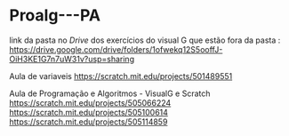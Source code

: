 # Proalg---PA
link da pasta no *Drive* dos exercícios do visual G que estão fora da pasta : https://drive.google.com/drive/folders/1ofwekq12S5ooffJ-OiH3KE1G7n7uW31v?usp=sharing

Aula de variaveis https://scratch.mit.edu/projects/501489551

Aula de Programação e Algoritmos - VisualG e Scratch https://scratch.mit.edu/projects/505066224 https://scratch.mit.edu/projects/505100614 https://scratch.mit.edu/projects/505114859
